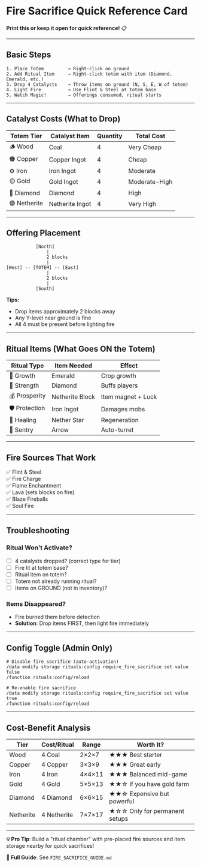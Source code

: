 # Fire Sacrifice Quick Reference Card

**Print this or keep it open for quick reference!** 📋

---

## Basic Steps

```
1. Place Totem         → Right-click on ground
2. Add Ritual Item     → Right-click totem with item (Diamond, Emerald, etc.)
3. Drop 4 Catalysts    → Throw items on ground (N, S, E, W of totem)
4. Light Fire          → Use Flint & Steel at totem base
5. Watch Magic!        → Offerings consumed, ritual starts
```

---

## Catalyst Costs (What to Drop)

| Totem Tier | Catalyst Item | Quantity | Total Cost |
|------------|--------------|----------|------------|
| 🪵 Wood | Coal | 4 | Very Cheap |
| 🟠 Copper | Copper Ingot | 4 | Cheap |
| ⚙️ Iron | Iron Ingot | 4 | Moderate |
| 🟡 Gold | Gold Ingot | 4 | Moderate-High |
| 💎 Diamond | Diamond | 4 | High |
| 🟣 Netherite | Netherite Ingot | 4 | Very High |

---

## Offering Placement

```
           [North]
               |
               2 blocks
               |
[West] -- [TOTEM] -- [East]
               |
               2 blocks
               |
           [South]
```

**Tips:**
- Drop items approximately 2 blocks away
- Any Y-level near ground is fine
- All 4 must be present before lighting fire

---

## Ritual Items (What Goes ON the Totem)

| Ritual Type | Item Needed | Effect |
|-------------|-------------|--------|
| 🌱 Growth | Emerald | Crop growth |
| 💪 Strength | Diamond | Buffs players |
| 💰 Prosperity | Netherite Block | Item magnet + Luck |
| 🛡️ Protection | Iron Ingot | Damages mobs |
| 💖 Healing | Nether Star | Regeneration |
| 🏹 Sentry | Arrow | Auto-turret |

---

## Fire Sources That Work

✅ Flint & Steel  
✅ Fire Charge  
✅ Flame Enchantment  
✅ Lava (sets blocks on fire)  
✅ Blaze Fireballs  
✅ Soul Fire  

---

## Troubleshooting

### Ritual Won't Activate?

- [ ] 4 catalysts dropped? (correct type for tier)
- [ ] Fire lit at totem base?
- [ ] Ritual item on totem?
- [ ] Totem not already running ritual?
- [ ] Items on GROUND (not in inventory)?

### Items Disappeared?

- Fire burned them before detection
- **Solution**: Drop items FIRST, then light fire immediately

---

## Config Toggle (Admin Only)

```mcfunction
# Disable fire sacrifice (auto-activation)
/data modify storage rituals:config require_fire_sacrifice set value false
/function rituals:config/reload

# Re-enable fire sacrifice
/data modify storage rituals:config require_fire_sacrifice set value true
/function rituals:config/reload
```

---

## Cost-Benefit Analysis

| Tier | Cost/Ritual | Range | Worth It? |
|------|------------|-------|-----------|
| Wood | 4 Coal | 2×2×7 | ★★★ Best starter |
| Copper | 4 Copper | 3×3×9 | ★★★ Great early |
| Iron | 4 Iron | 4×4×11 | ★★★ Balanced mid-game |
| Gold | 4 Gold | 5×5×13 | ★★☆ If you have gold farm |
| Diamond | 4 Diamond | 6×6×15 | ★★☆ Expensive but powerful |
| Netherite | 4 Netherite | 7×7×17 | ★☆☆ Only for permanent setups |

---

**💡 Pro Tip**: Build a "ritual chamber" with pre-placed fire sources and item storage nearby for quick sacrifices!

**📖 Full Guide**: See `FIRE_SACRIFICE_GUIDE.md`


